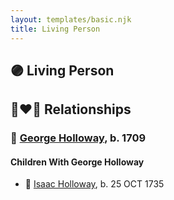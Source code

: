 ```yaml
---
layout: templates/basic.njk
title: Living Person
---
```

## 🟣 Living Person


## 👩‍❤️‍👨 Relationships

### 🔵 [George Holloway](/people/3/36728768), b. 1709

#### Children With George Holloway
* 🔵 [Isaac Holloway](/people/9/97947565), b. 25 OCT 1735